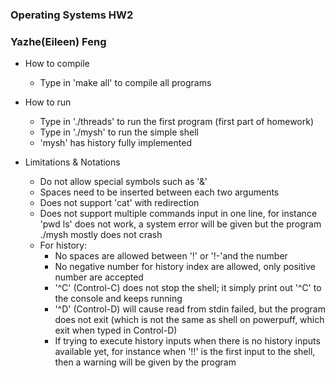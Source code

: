 ### Operating Systems HW2
### Yazhe(Eileen) Feng

- How to compile
  - Type in 'make all' to compile all programs

- How to run
  - Type in './threads' to run the first program (first part of homework)
  - Type in './mysh' to run the simple shell
  - 'mysh' has history fully implemented
  
- Limitations & Notations
  - Do not allow special symbols such as '&'
  - Spaces need to be inserted between each two arguments
  - Does not support 'cat' with redirection
  - Does not support multiple commands input in one line, for instance 'pwd ls' does not work, a system error will be given but the program ./mysh mostly does not crash
  - For history:
    - No spaces are allowed between '!' or '!-'and the number
    - No negative number for history index are allowed, only positive number are accepted
    - '^C' (Control-C) does not stop the shell; it simply print out '^C' to the console and keeps running
     - '^D' (Control-D) will cause read from stdin failed, but the program does not exit (which is not the same as shell on powerpuff, which exit when typed in Control-D)
     - If trying to execute history inputs when there is no history inputs available yet, for instance when '!!' is the first input to the shell, then a warning will be given by the program
  
   